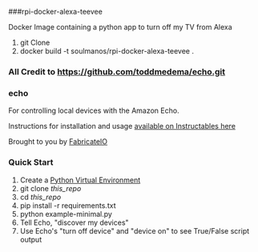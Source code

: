 ###rpi-docker-alexa-teevee

Docker Image containing a python app to turn off my TV from Alexa

1) git Clone
2) docker build -t soulmanos/rpi-docker-alexa-teevee .

### All Credit to https://github.com/toddmedema/echo.git

### echo

For controlling local devices with the Amazon Echo.

Instructions for installation and usage [available on Instructables here](http://www.instructables.com/id/Hacking-the-Amazon-Echo/)

Brought to you by [FabricateIO](http://fabricate.io)

### Quick Start

1. Create a [Python Virtual Environment](http://docs.python-guide.org/en/latest/dev/virtualenvs/)
2. git clone *this_repo*
3. cd *this_repo*
4. pip install -r requirements.txt
4. python example-minimal.py
6. Tell Echo, "discover my devices"
7. Use Echo's "turn off device" and "device on" to see True/False script output

